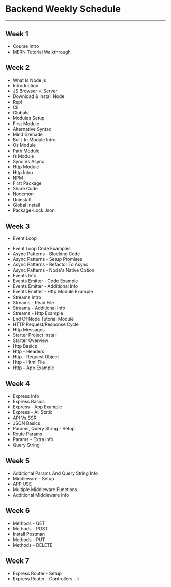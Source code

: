 # Backend Weekly Schedule 

---
## Week 1
- Course Intro
- MERN Tutorial Walkthrough

## Week 2
-  What Is Node.js  
-  Introduction
-  JS Browser ⚔ Server 
-  Download & Install Node 
-  Repl 
-  Cli 
-  Globals 
-  Modules Setup 
-  First Module 
-  Alternative Syntax 
-  Mind Grenade 
-  Built-In Module Intro 
-  Os Module 
-  Path Module
-  fs Module
-  Sync Vs Async
-  Http Module
-  Http Intro
-  NPM 
-  First Package
-  Share Code
-  Nodemon
-  Uninstall
-  Global Install
-  Package-Lock.Json



## Week 3
-  Event Loop
<!-- -  Event Loop Slides -->
-  Event Loop Code Examples
-  Async Patterns - Blocking Code
-  Async Patterns - Setup Promises
-  Async Patterns - Refactor To Async
-  Async Patterns - Node's Native Option
-  Events Info
-  Events Emitter - Code Example
-  Events Emitter - Additional Info
-  Events Emitter - Http Module Example
-  Streams Intro
-  Streams - Read File
-  Streams - Additional Info
-  Streams - Http Example
-  End Of Node Tutorial Module
-  HTTP Request/Response Cycle
-  Http Messages
-  Starter Project Install
-  Starter Overview
-  Http Basics
-  Http - Headers
-  Http - Request Object
-  Http - Html File
-  Http - App Example

## Week 4
-  Express Info
-  Express Basics
-  Express - App Example
-  Express - All Static
-  API Vs SSR
-  JSON Basics
-  Params, Query String - Setup
-  Route Params
-  Params - Extra Info
-  Query String
## Week 5
-  Additional Params And Query String Info
-  Middleware - Setup
-  APP.USE
-  Multiple Middleware Functions
-  Additional Middleware Info
## Week 6
-  Methods - GET
-  Methods - POST
-  Install Postman
-  Methods - PUT
-  Methods - DELETE
## Week 7
-  Express Router - Setup
-  Express Router - Controllers -->
